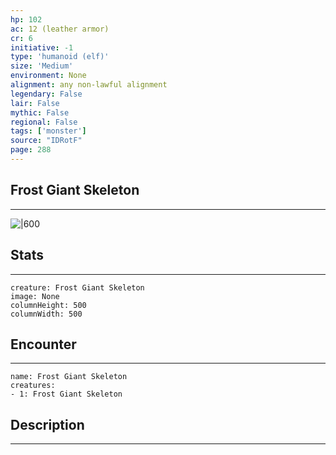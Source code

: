 ```yaml
---
hp: 102
ac: 12 (leather armor)
cr: 6
initiative: -1
type: 'humanoid (elf)'    
size: 'Medium'
environment: None
alignment: any non-lawful alignment
legendary: False
lair: False
mythic: False
regional: False
tags: ['monster']
source: "IDRotF"
page: 288
---
```


## Frost Giant Skeleton
---

![|600](D:/Program%20Files/5e.tools/img/bestiary/IDRotF/Frost%20Giant%20Skeleton.jpg)

## Stats
---

```statblock
creature: Frost Giant Skeleton
image: None
columnHeight: 500
columnWidth: 500
```

## Encounter
---

```encounter-table
name: Frost Giant Skeleton
creatures:
- 1: Frost Giant Skeleton
```

## Description
---




